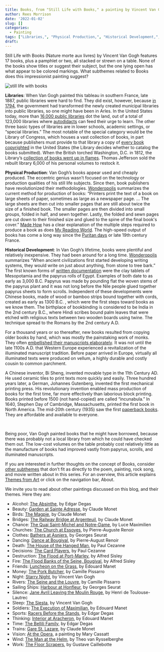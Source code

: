```yaml
---
title: Books, from "Still Life with Books," a painting by Vincent Van Gogh
author: Rees Morrison
date: '2022-01-02'
slug: []
categories:
  - Painting
tags: ["Libraries,", "Physical Production,", "Historical Development,", ]
draft:
---
```


Still Life with Books (Nature morte aux livres) by Vincent Van Gogh features 17 books, plus a pamphlet or two, all stacked or strewn on a table.  None of the books show titles or suggest their subject, but the one lying open has what appear to be colored markings.  What subthemes related to Books does this impressionist painting suggest?

<!--more-->

![still life with books](/media/BooksStillife.jpg)

**Libraries**:  When Van Gogh painted this tableau in southern France, late 1887, public libraries were hard to find. They did exist, however, because [in 1794](https://www.historyofinformation.com/detail.php?id=4764), the government had transformed the newly created municipal libraries into public libraries, so one might have been in Arles.  In the United States today, more than [16,000 public libraries](http://www.ilovelibraries.org/what-libraries-do/about-americas-libraries) dot the land, out of a total of 123,000 libraries where [autodidacts](https://themesfromart.com/post/2022-01-02-books-from-good-will-hunting-a-movie-with-matt-damon-robin-williams-and-ben-afleck/bookshunting/) can feed their urge to learn.  The other three basic types of libraries are in lower schools, academic settings, or “special libraries.”   The most notable of the special category would be the Library of Congress, which houses a vast collection of books, in part because publishers must provide to that library a copy of [every book copyrighted](https://www.quora.com/Does-the-Library-of-Congress-have-every-book-published-in-the-US)  in the United States (the Library decides whether to catalog the books submitted).  When the British torched Washington, D.C. in 1812, the Library’s [collection of books went up in flames](https://www.quirkbooks.com/post/very-sad-post-warning-six-amazing-libraries-were-heartlessly-destroyed). Thomas Jefferson sold the rebuilt library 6,000 of his personal volumes to restock it.

**Physical Production**:  Van Gogh’s books appear used and cheaply produced.  The eccentric genius wasn’t focused on the technology or production qualities of his still life subjects. Since then, book publishers have revolutionized their methodologies.  [Wonderopolis](https://www.wonderopolis.org/wonder/how-are-books-made) summarizes the current method for production of books:  “Printers print the text of a book on large sheets of paper, sometimes as large as a newspaper page. … The large sheets are then cut into smaller pages that are still about twice the size of a finished book. The smaller pages are then divided into small groups, folded in half, and sewn together.  Lastly, the folded and sewn pages are cut down to their finished size and glued to the spine of the final book's cover.”  [Made How](http://www.madehow.com/Volume-1/Book.html) has a clear explanation of the multiple steps required to produce a book as does [My Reading World](https://myreadingworld.com/how-are-books-made/). The high-speed output of books has come a long way since the [Puritan days](https://themesfromart.com/post/2022-01-01-books-from-the-author-to-her-book-a-poem-by-anne-bradstreet/booksbradstreet/) or late 19th century France.

**Historical Development**:   In Van Gogh’s lifetime, books were plentiful and relatively inexpensive.  They had been around for a long time.  [Wonderopolis](https://www.wonderopolis.org/wonder/how-are-books-made) summarizes “When ancient civilizations first started developing writing systems, they would write on just about anything, from stone to tree bark.”  The first known forms of [written documentation](http://www.madehow.com/Volume-1/Book.html) were the clay tablets of Mesopotamia and the papyrus rolls of Egypt.  Examples of both date to as early as 3,000 B.C.  Papyrus was made by pounding flat the woven stems of the papyrus plant and it was not long before the Nile people glued together papyrus sheets to form scrolls.  Independent of these developments were Chinese books, made of wood or bamboo strips bound together with cords, created as early as 1300 B.C.  , which were the first steps toward books as we know them.   The birthplace of bookbinding is considered to be India in the 2nd century B.C., where Hindi scribes bound  palm leaves that were etched with religious texts between two wooden boards using twine.  The technique spread to the Romans by the 2nd century A.D.

For a thousand years or so thereafter, new books resulted from copying older books by hand, which was mostly the painstaking work of monks.  They often [embellished their manuscripts elaborately](http://scarc.library.oregonstate.edu/omeka/exhibits/show/mcdonald/manuscripts/illuminated).  It was not until the late 1100s A.D. that Western Europe experienced a revitalization of the illuminated manuscript tradition.  Before paper arrived in Europe, virtually all illuminated texts were produced on vellum, a highly durable and costly cousin to common parchment.

A Chinese inventor, Bi Sheng, invented movable type in the 11th Century AD. He used ceramic tiles to print texts more quickly and easily.  Three hundred years later, a German, Johannes Gutenberg, invented the first mechanical printing press. His revolutionary invention enabled mass production of books for the first time, far more effectively than laborious block printing.  Books printed before 1500 (not hand-copied) are called “incunabula.”  In 1640, Stephen Day of Cambridge, Massachusetts, printed the first book in North America.  The mid-20th century (1935) saw the first [paperback books](https://themesfromart.com/post/2022-01-02-books-from-paperback-rider-by-the-beatles/bookspaperback/). They are affordable and available to everyone.

&nbsp;

Being poor, Van Gogh painted books that he might have borrowed, because there was probably not a local library from which he could have checked them out.  The low-cost volumes on the table probably cost relatively little as the manufacture of books had improved vastly from papyrus, scrolls, and illuminated manuscripts.

If you are interested in further thoughts on the concept of Books, consider [other subthemes](https://themesfromart.com/post/2022-01-02-books-additional-subthemes/booksaddl/) that don’t fit as directly to the poem, painting, rock song, and movie written about in this series.  For an overview, this article explains [Themes from Art](http://bit.ly/3sRXopI) or click on the navigation bar, About.

We invite you to read about other paintings discussed on this blog, and their themes.  Here they are: 
* Alcohol: [The Absinthe](https://themesfromart.com/post/2021-02-03-alcohol-absinthe-degas/alcoholabsinthedegas/), by Edgar Degas
* Beauty: [Garden at Sainte Adresse](https://themesfromart.com/post/2021-04-21-beauty-garden-at-sainte-adresse-from-a-painting-by-claude-monet/beautystadress/), by Claude Monet
* Birds: [The Magpie](https://themesfromart.com/post/2021-06-07-birds-the-magpie-a-painting-by-claude-monet/birdsmagpie/), by Claude Monet
* Bridges: [The Railway Bridge at Argenteuil](https://themesfromart.com/post/2021-07-26-bridges-from-the-railway-bridge-at-argenteuill-a-painting-by-claude-monet/bridgesmonet/), by Claude Monet
* Chance: [The Quai Saint-Michel and Notre-Dame](http://localhost:4321/post/2021-03-14-chancechurch/chancechurch/), by Luce Maximilien
* Churches: [The Church at Essoyes](https://themesfromart.com/post/2021-05-21-churches-from-the-church-at-essoyes-a-painting-by-pierre-auguste-renoir/churchesrenoir/), by Pierre-Auguste Renoir 
* Clothes: [Bathers at Asniers](https://themesfromart.com/post/2021-08-30-clothes-from-bathers-at-asnieres-a-painting-by-georges-seurat/clothesbathers/), by Georges Seurat
* Dancing: [Dance at Bougival](https://themesfromart.com/post/2021-09-09-dancing-from-dance-at-bougival-a-painting-by-pierre-august-renoir/dancingbougival/), by Pierre-August Renoir
* Death: [The House of the Hanged Man](https://themesfromart.com/post/2021-05-03-death-from-house-of-the-hanged-man-a-painting-by-paul-cezanne/deathhanged/), by Paul Cezanne
* Decisions: [The Card Players](https://themesfromart.com/post/2021-02-08-decisions-the-card-players-a-painting-by-paul-cezanne/decisionscardplayerscezanne/), by Paul Cezanne
* Destruction: [The Flood at Port-Marley](https://themesfromart.com/post/2021-02-18-destruction-from-flood-at-port-marly-a-painting-by-alfred-sisley/destructionflood/), by Alfred Sisley
* Fire: [The Flood Banks of the Seine, Bougival](https://themesfromart.com/post/2021-12-17-fire-from-the-flood-banks-of-the-seine-bougival-a-painting-by-alfred-sisley/fireflood/), by Alfred Sisley
* Friends: [Luncheon on the Grass](https://themesfromart.com/post/2021-06-20-friends-luncheon-on-the-grass-a-painting-by-edouard-manet/friendsluncheon/), by Edouard Manet
* Money: [The Pork Butcher](https://themesfromart.com/post/2021-10-15-money-from-the-pork-butcher-a-painting-by-camille-pissarro/moneypork/), by Camille Pissarro
* Night: [Starry Night](https://themesfromart.com/post/2021-11-05-night-from-the-starry-night-a-painting-by-vincent-van-gogh/nightstarry/), by Vincent Van Gogh
* Rivers: [The Seine and the Louvre](https://themesfromart.com/post/2021-10-03-rivers-from-the-seine-and-the-louvre-a-painting-by-camille-pissarro/riversseine/), by Camille Pissarro
* Sailing Ships: [Harbour at Honfleur](https://themesfromart.com/post/2021-06-26-sailing-ships-harbour-at-honfleur-a-painting-by-georges-seurat/sailinghonfleur/), by Georges Seurat
* Silence: [Jane Avril Leaving the Moulin Rouge](https://themesfromart.com/post/silenceavril/), by Henri de Toulouse-Lautrec
* Sleep: [The Siesta](https://themesfromart.com/post/2021-09-22-sleep-from-the-siesta-a-painting-by-vincent-van-gogh/sleepsiesta/), by Vincent Van Gogh
* Soldiers: [The Execution of Maximilian](https://themesfromart.com/post/2021-08-02-soldiers-the-execution-of-maximilian-a-painting-by-edouard-manet/soldiersmanet/), by Edouard Manet 
* Sports: [Racers Before the Stands](https://themesfromart.com/post/2021-07-12-sports-from-racers-before-the-stands-a-painting-by-edgar-degas/sportsdegas/), by Edgar Degas
* Thinking: [Interior at Aracheron](https://themesfromart.com/post/2021-11-22-thinking-from-interior-at-aracharon-a-painting-by-edourd-manet/thinkinginterior/), by Edouard Manet
* Time:	[The Bellili Family](https://themesfromart.com/post/2021-03-08-time-from-the-bellili-family-by-edgar-degas/timebellili/), by Edgar Degas
* Trains: [Gare St. Lazare](https://themesfromart.com/post/2021-05-10-trainslazare/trainslazare/), by Claude Monet
* Vision: [At the Opera](https://themesfromart.com/post/2021-12-03-vision-from-at-the-opera-a-painting-by-mary-cassatt/visionopera/), a painting by Mary Cassatt
* Wind: [The Man at the Helm](https://themesfromart.com/post/2021-08-12-wind-from-the-man-at-the-helm-a-painting-by-theo-van-rysselberghe/windhelm/), by Theo van Rysselberghe
* Work:	[The Floor Scrapers](https://themesfromart.com/post/2021-02-26-workscrapers/workscrapers/), by Gustave Caillebotte